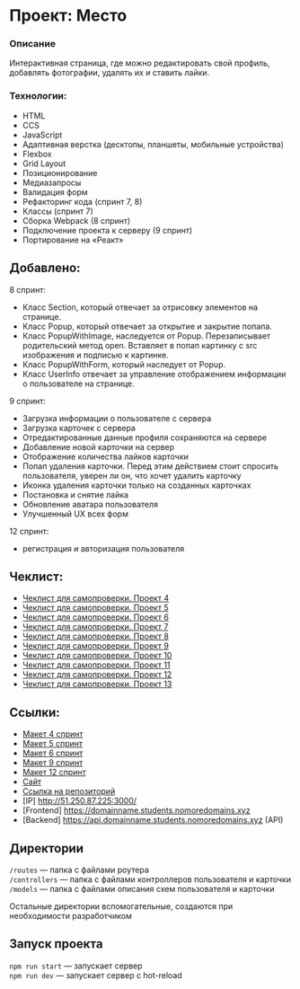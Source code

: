 # Проект: Место
### Описание
Интерактивная страница, где можно редактировать свой профиль, добавлять фотографии, удалять их и ставить лайки.


### Технологии:
+ HTML
+ CCS
+ JavaScript
+ Адаптивная верстка (десктопы, планшеты, мобильные устройства)
+ Flexbox
+ Grid Layout
+ Позиционирование
+ Медиазапросы
+ Валидация форм
+ Рефакторинг кода (спринт 7, 8)
+ Классы (спринт 7)
+ Сборка Webpack (8 спринт)
+ Подключение проекта к серверу (9 спринт)
+ Портирование на «Реакт»


## Добавлено:
8 спринт:
- Класс Section, который отвечает за отрисовку элементов на странице. 
- Класс Popup, который отвечает за открытие и закрытие попапа.
- Класс PopupWithImage, наследуется от Popup. Перезаписывает родительский метод open. Вставляет в попап картинку с src изображения и подписью к картинке.
- Класс PopupWithForm, который наследует от Popup.
- Класс UserInfo отвечает за управление отображением информации о пользователе на странице. 

9 спринт:
- Загрузка информации о пользователе с сервера
- Загрузка карточек с сервера
- Отредактированные данные профиля сохраняются на сервере
- Добавление новой карточки на сервер
- Отображение количества лайков карточки
- Попап удаления карточки. Перед этим действием стоит спросить пользователя, уверен ли он, что хочет удалить карточку
- Иконка удаления карточки только на созданных карточках
- Постановка и снятие лайка
- Обновление аватара пользователя
- Улучшенный UX всех форм
 
12 спринт:
- регистрация и авторизация пользователя

## Чеклист:
- [Чеклист для самопроверки. Проект 4](https://code.s3.yandex.net/web-developer/checklists-pdf/new-program/checklist-4.pdf)
- [Чеклист для самопроверки. Проект 5](https://code.s3.yandex.net/web-developer/checklists-pdf/new-program/checklist-5.pdf)
- [Чеклист для самопроверки. Проект 6](https://code.s3.yandex.net/web-developer/checklists-pdf/new-program/checklist-6.pdf)
- [Чеклист для самопроверки. Проект 7](https://code.s3.yandex.net/web-developer/checklists-pdf/new-program/checklist-7.pdf)
- [Чеклист для самопроверки. Проект 8](https://code.s3.yandex.net/web-developer/checklists-pdf/new-program/checklist-8.pdf)
- [Чеклист для самопроверки. Проект 9](https://code.s3.yandex.net/web-developer/checklists-pdf/new-program/checklist-9.pdf)
- [Чеклист для самопроверки. Проект 10](https://code.s3.yandex.net/web-developer/checklists-pdf/new-program/checklist-10.pdf)
- [Чеклист для самопроверки. Проект 11](https://code.s3.yandex.net/web-developer/checklists-pdf/new-program/checklist-11.pdf)
- [Чеклист для самопроверки. Проект 12](https://code.s3.yandex.net/web-developer/checklists-pdf/new-program/checklist-12.pdf)
- [Чеклист для самопроверки. Проект 13](https://code.s3.yandex.net/web-developer/checklists-pdf/new-program/checklist_13.pdf)



## Ссылки:
- [Макет  4 спринт](https://www.figma.com/file/2cn9N9jSkmxD84oJik7xL7/JavaScript.-Sprint-4?node-id=28212%3A155&t=jTx0Z1zWrb4SnEyN-0)
- [Макет  5 спринт](https://www.figma.com/file/bjyvbKKJN2naO0ucURl2Z0/JavaScript.-Sprint-5?node-id=0%3A1)
- [Макет  6 спринт](https://www.figma.com/file/kRVLKwYG3d1HGLvh7JFWRT/JavaScript.-Sprint-6?node-id=0%3A1&t=WQPmkgTwbbedY2ii-0)
- [Макет  9 спринт](https://www.figma.com/file/PSdQFRHoxXJFs2FH8IXViF/JavaScript.-Sprint-9?node-id=0-1&t=muY6NbhyvcT6ruHM-0)
- [Макет  12 спринт](https://www.figma.com/file/5H3gsn5lIGPwzBPby9jAOo/Sprint-14-RU?node-id=0%3A1)
- [Сайт](https://daryamingazova.github.io/mesto/index.html)
- [Ссылка на репозиторий](https://github.com/DaryaMingazova/mesto_15sprint.git)
- [IP] http://51.250.87.225:3000/
- [Frontend]  https://domainname.students.nomoredomains.xyz
- [Backend]  https://api.domainname.students.nomoredomains.xyz (API)

## Директории

`/routes` — папка с файлами роутера  
`/controllers` — папка с файлами контроллеров пользователя и карточки   
`/models` — папка с файлами описания схем пользователя и карточки  
  
Остальные директории вспомогательные, создаются при необходимости разработчиком

## Запуск проекта

`npm run start` — запускает сервер   
`npm run dev` — запускает сервер с hot-reload


